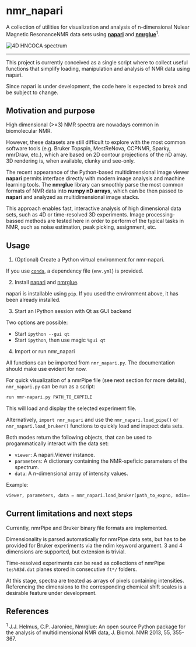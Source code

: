 # nmr_napari

A collection of utilities for visualization and analysis of n-dimensional Nulear Magnetic ResonanceNMR data sets using [**napari**](https://www.napari.org/) and [**nmrglue**](https://www.nmrglue.com/)<sup>1</sup>.

![4D HNCOCA spectrum](./img/4D_travel.gif)

---

This project is currently conceived as a single script where to collect useful functions that simplify loading, manipulation and analysis of NMR data using napari.

Since napari is under development, the code here is expected to break and be subject to change.

## Motivation and purpose

High dimensional (>=3) NMR spectra are nowadays common in biomolecular NMR.

However, these datasets are still difficult to explore with the most common software tools (e.g. Bruker Topspin, MestReNova, CCPNMR, Sparky, nmrDraw, etc.), which are based on 2D contour projections of the nD array. 3D rendering is, when available, clunky and see-only.

The recent appearance of the Python-based multidimensional image viewer **napari** permits interface directly with modern image analysis and machine learning tools. The **nmrglue** library can smoothly parse the most common formats of NMR data into **numpy nD arrays**, which can be then passed to **napari** and analyzed as multidimensional image stacks.

This approach enables fast, interactive analysis of high dimensional data sets, such as 4D or time-resolved 3D experiments. Image processing-bassed methods are tested here in order to perform of the typical tasks in NMR, such as noise estimation, peak picking, assignment, etc.

## Usage

1. (Optional) Create a Python virtual environment for nmr-napari.

If you use [`conda`](https://docs.conda.io/en/latest/), a dependency file (`env.yml`) is provided.

2. Install [napari](https://napari.org/tutorials/installation.html) and [nmrglue](https://nmrglue.readthedocs.io/en/latest/install.html).

napari is installable using `pip`. If you used the environment above, it has
been already installed.

3. Start an IPython session with Qt as GUI backend

Two options are possible:

- Start `ipython --gui qt`
- Start `ipython`, then use magic `%gui qt`

4. Import or run nmr_napari

All functions can be imported from `nmr_napari.py`. The documentation should make use evident for now.

For quick visualization of a nmrPipe file (see next section for more details), `nmr_napari.py` can be run as a script:

```python
run nmr-napari.py PATH_TO_EXPFILE
```

This will load and display the selected experiment file.

Alternatively, `import nmr_napari` and use the `nmr_napari.load_pipe()` or
`nmr_napari.load_bruker()` functions to quickly load and inspect data sets.

Both modes return the following objects, that can be used to progammatically
interact with the data set:

- `viewer`: A napari.Viewer instance.
- `parameters`: A dictionary containing the NMR-speficic parameters of the spectrum.
- `data`: A n-dimensional array of intensity values.

Example:

```python
viewer, parameters, data = nmr_napari.load_bruker(path_to_expno, ndim=4)
```


## Current limitations and next steps

Currently, nmrPipe and Bruker binary file formats are implemented.

Dimensionality is parsed automatically for nmrPipe data sets, but has to be
provided for Bruker experiments via the ndim keyword argument. 3 and 4
dimensions are supported, but extension is trivial.

Time-resolved experiments can be read as collections of nmrPipe `tes%03d.dat`
planes stored in consecutive `ft*/` folders.

At this stage, spectra are treated as arrays of pixels containing intensities. Referencing the dimensions to the corresponding chemical shift scales is a desirable feature under development.

## References

<sup>1</sup> J.J. Helmus, C.P. Jaroniec, Nmrglue: An open source Python package for the analysis of multidimensional NMR data, J. Biomol. NMR 2013, 55, 355-367.